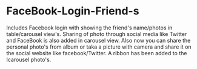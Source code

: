 FaceBook-Login-Friend-s
=======================

Includes Facebook login with showing the friend's name/photos in table/carousel view's. Sharing of photo through social media like Twitter and FaceBook is also added in carousel view.
Also now you can share the personal photo's from album or taka a picture with camera and share it on the social website like facebook/Twitter.
A ribbon has been added to the Icarousel photo's.
